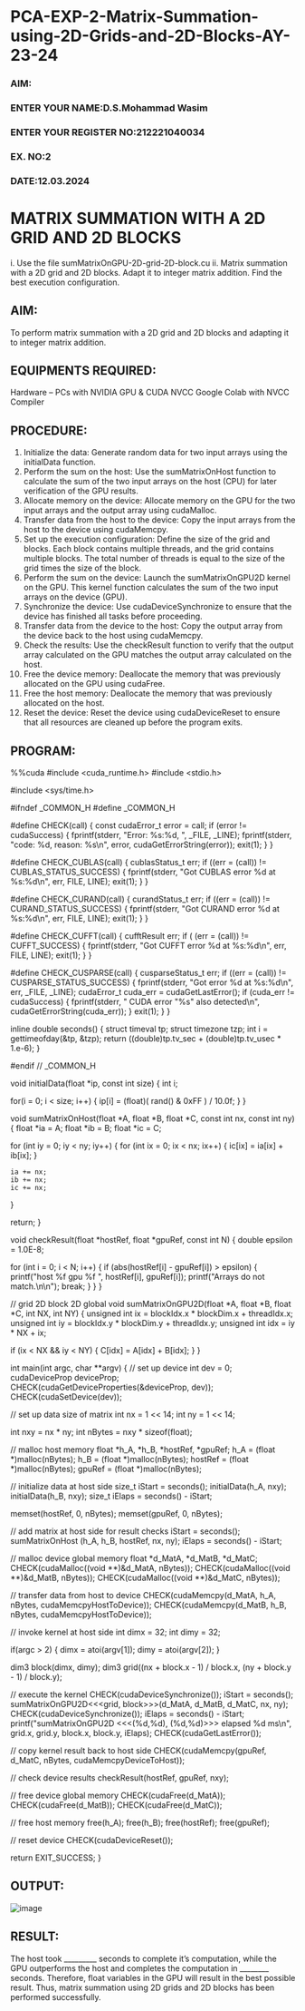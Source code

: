 # PCA-EXP-2-Matrix-Summation-using-2D-Grids-and-2D-Blocks-AY-23-24

<h3>AIM:</h3>
<h3>ENTER YOUR NAME:D.S.Mohammad Wasim</h3>
<h3>ENTER YOUR REGISTER NO:212221040034</h3>
<h3>EX. NO:2</h3>
<h3>DATE:12.03.2024</h3>
<h1> <align=center> MATRIX SUMMATION WITH A 2D GRID AND 2D BLOCKS </h3>
i.  Use the file sumMatrixOnGPU-2D-grid-2D-block.cu
ii. Matrix summation with a 2D grid and 2D blocks. Adapt it to integer matrix addition. Find the best execution configuration. </h3>

## AIM:
To perform  matrix summation with a 2D grid and 2D blocks and adapting it to integer matrix addition.

## EQUIPMENTS REQUIRED:
Hardware – PCs with NVIDIA GPU & CUDA NVCC
Google Colab with NVCC Compiler




## PROCEDURE:

1.	Initialize the data: Generate random data for two input arrays using the initialData function.
2.	Perform the sum on the host: Use the sumMatrixOnHost function to calculate the sum of the two input arrays on the host (CPU) for later verification of the GPU results.
3.	Allocate memory on the device: Allocate memory on the GPU for the two input arrays and the output array using cudaMalloc.
4.	Transfer data from the host to the device: Copy the input arrays from the host to the device using cudaMemcpy.
5.	Set up the execution configuration: Define the size of the grid and blocks. Each block contains multiple threads, and the grid contains multiple blocks. The total number of threads is equal to the size of the grid times the size of the block.
6.	Perform the sum on the device: Launch the sumMatrixOnGPU2D kernel on the GPU. This kernel function calculates the sum of the two input arrays on the device (GPU).
7.	Synchronize the device: Use cudaDeviceSynchronize to ensure that the device has finished all tasks before proceeding.
8.	Transfer data from the device to the host: Copy the output array from the device back to the host using cudaMemcpy.
9.	Check the results: Use the checkResult function to verify that the output array calculated on the GPU matches the output array calculated on the host.
10.	Free the device memory: Deallocate the memory that was previously allocated on the GPU using cudaFree.
11.	Free the host memory: Deallocate the memory that was previously allocated on the host.
12.	Reset the device: Reset the device using cudaDeviceReset to ensure that all resources are cleaned up before the program exits.

## PROGRAM:
%%cuda #include <cuda_runtime.h> #include <stdio.h>

#include <sys/time.h>

#ifndef _COMMON_H #define _COMMON_H

#define CHECK(call)
{
const cudaError_t error = call;
if (error != cudaSuccess)
{
fprintf(stderr, "Error: %s:%d, ", _FILE, _LINE);
fprintf(stderr, "code: %d, reason: %s\n", error,
cudaGetErrorString(error));
exit(1);
}
}

#define CHECK_CUBLAS(call)
{
cublasStatus_t err;
if ((err = (call)) != CUBLAS_STATUS_SUCCESS)
{
fprintf(stderr, "Got CUBLAS error %d at %s:%d\n", err, FILE,
LINE);
exit(1);
}
}

#define CHECK_CURAND(call)
{
curandStatus_t err;
if ((err = (call)) != CURAND_STATUS_SUCCESS)
{
fprintf(stderr, "Got CURAND error %d at %s:%d\n", err, FILE,
LINE);
exit(1);
}
}

#define CHECK_CUFFT(call)
{
cufftResult err;
if ( (err = (call)) != CUFFT_SUCCESS)
{
fprintf(stderr, "Got CUFFT error %d at %s:%d\n", err, FILE,
LINE);
exit(1);
}
}

#define CHECK_CUSPARSE(call)
{
cusparseStatus_t err;
if ((err = (call)) != CUSPARSE_STATUS_SUCCESS)
{
fprintf(stderr, "Got error %d at %s:%d\n", err, _FILE, _LINE);
cudaError_t cuda_err = cudaGetLastError();
if (cuda_err != cudaSuccess)
{
fprintf(stderr, " CUDA error "%s" also detected\n",
cudaGetErrorString(cuda_err));
}
exit(1);
}
}

inline double seconds() { struct timeval tp; struct timezone tzp; int i = gettimeofday(&tp, &tzp); return ((double)tp.tv_sec + (double)tp.tv_usec * 1.e-6); }

#endif // _COMMON_H

void initialData(float *ip, const int size) { int i;

for(i = 0; i < size; i++)
{
    ip[i] = (float)( rand() & 0xFF ) / 10.0f;
}
}

void sumMatrixOnHost(float *A, float *B, float *C, const int nx, const int ny) { float *ia = A; float *ib = B; float *ic = C;

for (int iy = 0; iy < ny; iy++)
{
    for (int ix = 0; ix < nx; ix++)
    {
        ic[ix] = ia[ix] + ib[ix];
    }

    ia += nx;
    ib += nx;
    ic += nx;
}

return;
}

void checkResult(float *hostRef, float *gpuRef, const int N) { double epsilon = 1.0E-8;

for (int i = 0; i < N; i++)
{
    if (abs(hostRef[i] - gpuRef[i]) > epsilon)
    {
        printf("host %f gpu %f ", hostRef[i], gpuRef[i]);
        printf("Arrays do not match.\n\n");
        break;
    }
}
}

// grid 2D block 2D global void sumMatrixOnGPU2D(float *A, float *B, float *C, int NX, int NY) { unsigned int ix = blockIdx.x * blockDim.x + threadIdx.x; unsigned int iy = blockIdx.y * blockDim.y + threadIdx.y; unsigned int idx = iy * NX + ix;

if (ix < NX && iy < NY)
{
    C[idx] = A[idx] + B[idx];
}
}

int main(int argc, char **argv) { // set up device int dev = 0; cudaDeviceProp deviceProp; CHECK(cudaGetDeviceProperties(&deviceProp, dev)); CHECK(cudaSetDevice(dev));

// set up data size of matrix
int nx = 1 << 14;
int ny = 1 << 14;

int nxy = nx * ny;
int nBytes = nxy * sizeof(float);

// malloc host memory
float *h_A, *h_B, *hostRef, *gpuRef;
h_A = (float *)malloc(nBytes);
h_B = (float *)malloc(nBytes);
hostRef = (float *)malloc(nBytes);
gpuRef = (float *)malloc(nBytes);

// initialize data at host side
size_t iStart = seconds();
initialData(h_A, nxy);
initialData(h_B, nxy);
size_t iElaps = seconds() - iStart;

memset(hostRef, 0, nBytes);
memset(gpuRef, 0, nBytes);

// add matrix at host side for result checks
iStart = seconds();
sumMatrixOnHost (h_A, h_B, hostRef, nx, ny);
iElaps = seconds() - iStart;

// malloc device global memory
float *d_MatA, *d_MatB, *d_MatC;
CHECK(cudaMalloc((void **)&d_MatA, nBytes));
CHECK(cudaMalloc((void **)&d_MatB, nBytes));
CHECK(cudaMalloc((void **)&d_MatC, nBytes));

// transfer data from host to device
CHECK(cudaMemcpy(d_MatA, h_A, nBytes, cudaMemcpyHostToDevice));
CHECK(cudaMemcpy(d_MatB, h_B, nBytes, cudaMemcpyHostToDevice));

// invoke kernel at host side
int dimx = 32;
int dimy = 32;

if(argc > 2)
{
    dimx = atoi(argv[1]);
    dimy = atoi(argv[2]);
}

dim3 block(dimx, dimy);
dim3 grid((nx + block.x - 1) / block.x, (ny + block.y - 1) / block.y);

// execute the kernel
CHECK(cudaDeviceSynchronize());
iStart = seconds();
sumMatrixOnGPU2D<<<grid, block>>>(d_MatA, d_MatB, d_MatC, nx, ny);
CHECK(cudaDeviceSynchronize());
iElaps = seconds() - iStart;
printf("sumMatrixOnGPU2D <<<(%d,%d), (%d,%d)>>> elapsed %d ms\n", grid.x,
       grid.y,
       block.x, block.y, iElaps);
CHECK(cudaGetLastError());

// copy kernel result back to host side
CHECK(cudaMemcpy(gpuRef, d_MatC, nBytes, cudaMemcpyDeviceToHost));

// check device results
checkResult(hostRef, gpuRef, nxy);

// free device global memory
CHECK(cudaFree(d_MatA));
CHECK(cudaFree(d_MatB));
CHECK(cudaFree(d_MatC));

// free host memory
free(h_A);
free(h_B);
free(hostRef);
free(gpuRef);

// reset device
CHECK(cudaDeviceReset());

return EXIT_SUCCESS;
}

## OUTPUT:
![image](https://github.com/21005290/PCA-EXP-2-MATRIX-SUMMATION-USING-2D-GRIDS-AND-2D-BLOCKS-AY-23-24/assets/112933246/a7938873-0781-4817-beb2-d499151579bf)


## RESULT:
The host took _________ seconds to complete it’s computation, while the GPU outperforms the host and completes the computation in ________ seconds. Therefore, float variables in the GPU will result in the best possible result. Thus, matrix summation using 2D grids and 2D blocks has been performed successfully.
